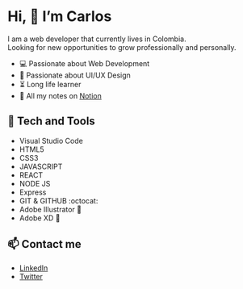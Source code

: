 # Hi, 👋 I’m Carlos
I am a web developer that currently lives in Colombia.</br>
Looking for new opportunities to grow professionally and personally.

- :computer: Passionate about Web Development
- :art: Passionate about UI/UX Design
- :hourglass_flowing_sand: Long life learner
- :notebook_with_decorative_cover: All my notes on <a href="https://bit.ly/3fABDaF" target="_blank">Notion</a>

## :space_invader: Tech and Tools
- Visual Studio Code
- HTML5
- CSS3
- JAVASCRIPT
- REACT
- NODE JS
- Express
- GIT & GITHUB :octocat:
- Adobe Illustrator 🎨
- Adobe XD 📱

## :mailbox: Contact me
- [LinkedIn](https://bit.ly/3cP0iGN) </br>
- [Twitter](https://bit.ly/39HLKXg)

<!---
Kusagui/Kusagui is a ✨ special ✨ repository because its `README.md` (this file) appears on your GitHub profile.
You can click the Preview link to take a look at your changes.
--->
